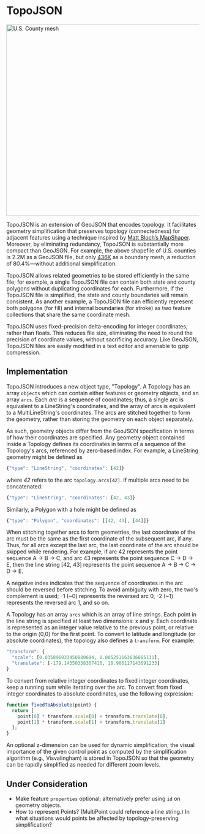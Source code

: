 # TopoJSON

<a href="http://bl.ocks.org/4090870"><img src="/mbostock/topojson/wiki/example.png" width="960" height="500" alt="U.S. County mesh"></a>

TopoJSON is an extension of GeoJSON that encodes topology. It facilitates geometry simplification that preserves topology (connectedness) for adjacent features using a technique inspired by [Matt Bloch’s MapShaper](http://mapshaper.com/test/MapShaper.swf). Moreover, by eliminating redundancy, TopoJSON is substantially more compact than GeoJSON. For example, the above shapefile of U.S. counties is 2.2M as a GeoJSON file, but only [436K](http://bl.ocks.org/4090870) as a boundary mesh, a reduction of 80.4%—without additional simplification.

TopoJSON allows related geometries to be stored efficiently in the same file; for example, a single TopoJSON file can contain both state and county polygons without duplicating coordinates for each. Furthermore, if the TopoJSON file is simplified, the state and county boundaries will remain consistent. As another example, a TopoJSON file can efficiently represent both polygons (for fill) and internal boundaries (for stroke) as two feature collections that share the same coordinate mesh.

TopoJSON uses fixed-precision delta-encoding for integer coordinates, rather than floats. This reduces file size, eliminating the need to round the precision of coordinate values, without sacrificing accuracy. Like GeoJSON, TopoJSON files are easily modified in a text editor and amenable to gzip compression.

## Implementation

TopoJSON introduces a new object type, "Topology". A Topology has an array `objects` which can contain either features or geometry objects, and an array `arcs`. Each *arc* is a sequence of coordinates; thus, a single arc is equivalent to a LineString's coordinates, and the array of arcs is equivalent to a MultiLineString's coordinates. The arcs are stitched together to form the geometry, rather than storing the geometry on each object separately.

As such, geometry objects differ from the GeoJSON specification in terms of how their coordinates are specified. Any geometry object contained inside a Topology defines its coordinates in terms of a sequence of the Topology's arcs, referenced by zero-based index. For example, a LineString geometry might be defined as

```js
{"type": "LineString", "coordinates": [42]}
```

where *42* refers to the arc `topology.arcs[42]`. If multiple arcs need to be concatenated:

```js
{"type": "LineString", "coordinates": [42, 43]}
```

Similarly, a Polygon with a hole might be defined as

```js
{"type": "Polygon", "coordinates": [[42, 43], [44]]}
```

When stitching together arcs to form geometries, the last coordinate of the arc must be the same as the first coordinate of the subsequent arc, if any. Thus, for all arcs except the last arc, the last coordinate of the arc should be skipped while rendering. For example, if arc 42 represents the point sequence A → B → C, and arc 43 represents the point sequence C → D → E, then the line string [42, 43] represents the point sequence A → B → C → D → E.

A negative index indicates that the sequence of coordinates in the arc should be reversed before stitching. To avoid ambiguity with zero, the two's complement is used; -1 (~0) represents the reversed arc 0, -2 (~1) represents the reversed arc 1, and so on.

A Topology has an array `arcs` which is an array of line strings. Each point in the line string is specified at least two dimensions: x and y. Each coordinate is represented as an integer value relative to the previous point, or relative to the origin ⟨0,0⟩ for the first point. To convert to latitude and longitude (or absolute coordinates), the topology also defines a `transform`. For example:

```js
"transform": {
  "scale": [0.035896033450880604, 0.005251163636665131],
  "translate": [-179.14350338367416, 18.906117143691233]
}
```

To convert from relative integer coordinates to fixed integer coordinates, keep a running sum while iterating over the arc. To convert from fixed integer coordinates to absolute coordinates, use the following expression:

```js
function fixedToAbsolute(point) {
  return [
    point[0] * transform.scale[0] + transform.translate[0],
    point[1] * transform.scale[1] + transform.translate[1]
  ];
}
```

An optional z-dimension can be used for dynamic simplification; the visual importance of the given control point as computed by the simplification algorithm (e.g., Visvalingham) is stored in TopoJSON so that the geometry can be rapidly simplified as needed for different zoom levels.

## Under Consideration

* Make feature `properties` optional; alternatively prefer using `id` on geometry objects.
* How to represent Points? (MultiPoint could reference a line string.) In what situations would points be affected by topology-preserving simplification?
